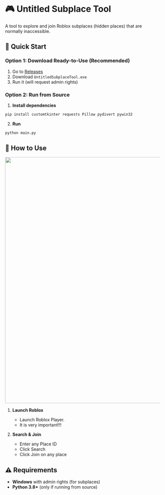 # 🎮 Untitled Subplace Tool

A tool to explore and join Roblox subplaces (hidden places) that are normally inaccessible.

## 🚀 Quick Start

### Option 1: Download Ready-to-Use (Recommended)
1. Go to [Releases](https://github.com/Bezna/Untitled-Subplace-Tool/releases)
2. Download `UntitledSubplaceTool.exe`
3. Run it (will request admin rights)

### Option 2: Run from Source
1. **Install dependencies**
```bash
pip install customtkinter requests Pillow pydivert pywin32
```

2. **Run**
```bash
python main.py
```

## 📖 How to Use
<img src="https://media1.giphy.com/media/v1.Y2lkPTc5MGI3NjExOXpkN3lucmRld3BoY3FyYWYydmNqZmQ5ZnZ5cmU5ZjA3ODNlMHU5bSZlcD12MV9pbnRlcm5hbF9naWZfYnlfaWQmY3Q9Zw/WXjMhRqfkPyMbtbMup/giphy.gif" width="800">

1. **Launch Roblox**
   - Launch Roblox Player. 
   - It is very important!!!
   
2. **Search & Join**
   - Enter any Place ID
   - Click Search
   - Click Join on any place

## ⚠️ Requirements
- **Windows** with admin rights (for subplaces)
- **Python 3.8+** (only if running from source)

